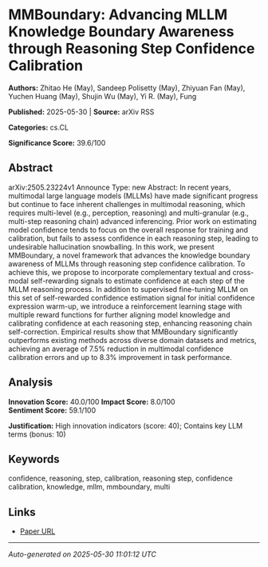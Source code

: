 # MMBoundary: Advancing MLLM Knowledge Boundary Awareness through Reasoning Step Confidence Calibration

**Authors:** Zhitao He (May), Sandeep Polisetty (May), Zhiyuan Fan (May), Yuchen Huang (May), Shujin Wu (May), Yi R. (May),  Fung

**Published:** 2025-05-30 | **Source:** arXiv RSS

**Categories:** cs.CL

**Significance Score:** 39.6/100

## Abstract

arXiv:2505.23224v1 Announce Type: new 
Abstract: In recent years, multimodal large language models (MLLMs) have made significant progress but continue to face inherent challenges in multimodal reasoning, which requires multi-level (e.g., perception, reasoning) and multi-granular (e.g., multi-step reasoning chain) advanced inferencing. Prior work on estimating model confidence tends to focus on the overall response for training and calibration, but fails to assess confidence in each reasoning step, leading to undesirable hallucination snowballing. In this work, we present MMBoundary, a novel framework that advances the knowledge boundary awareness of MLLMs through reasoning step confidence calibration. To achieve this, we propose to incorporate complementary textual and cross-modal self-rewarding signals to estimate confidence at each step of the MLLM reasoning process. In addition to supervised fine-tuning MLLM on this set of self-rewarded confidence estimation signal for initial confidence expression warm-up, we introduce a reinforcement learning stage with multiple reward functions for further aligning model knowledge and calibrating confidence at each reasoning step, enhancing reasoning chain self-correction. Empirical results show that MMBoundary significantly outperforms existing methods across diverse domain datasets and metrics, achieving an average of 7.5% reduction in multimodal confidence calibration errors and up to 8.3% improvement in task performance.

## Analysis

**Innovation Score:** 40.0/100
**Impact Score:** 8.0/100  
**Sentiment Score:** 59.1/100

**Justification:** High innovation indicators (score: 40); Contains key LLM terms (bonus: 10)

## Keywords

confidence, reasoning, step, calibration, reasoning step, confidence calibration, knowledge, mllm, mmboundary, multi

## Links

- [Paper URL](https://arxiv.org/abs/2505.23224)

---
*Auto-generated on 2025-05-30 11:01:12 UTC*

